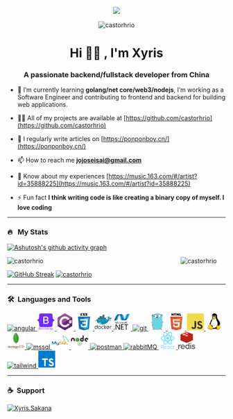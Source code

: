 <p align="center"><img src="https://media.giphy.com/media/v1.Y2lkPTc5MGI3NjExN2o5MXlwY3B2bG04Mm82eGVhYTNmbTBubnEzZzY4cnB6bThiZjhsbSZlcD12MV9pbnRlcm5hbF9naWZfYnlfaWQmY3Q9Zw/JqmupuTVZYaQX5s094/giphy.gif" width="500"/></p>

<p align="center"><img src="https://komarev.com/ghpvc/?username=castorhrio&label=visitors&color=0ea1b4&style=flat-square" alt="castorhrio" /></p>


<h1 align="center">Hi 🙋‍♂️ , I'm Xyris</h1>   
<h3 align="center">  A passionate backend/fullstack developer from China</h3>

<p align="center">
  
- 🌱 I’m currently learning **golang/net core/web3/nodejs**, I’m working as a Software Engineer and contributing to frontend and backend for building web applications.

- 👨‍💻 All of my projects are available at [https://github.com/castorhrio](https://github.com/castorhrio)

- 📝 I regularly write articles on [https://ponponboy.cn/](https://ponponboy.cn/)

- 📫 How to reach me **jojoseisai@gmail.com**

- 📄 Know about my experiences [https://music.163.com/#/artist?id=35888225](https://music.163.com/#/artist?id=35888225)

- ⚡ Fun fact **I think writing code is like creating a binary copy of myself. I love coding**
</p>

---

### 🔥 &nbsp; My Stats 
[![Ashutosh's github activity graph](https://github-readme-activity-graph.vercel.app/graph?username=castorhrio&bg_color=291e1e&color=8bfdf6&line=ffffff&point=82c2f2&area=true&hide_border=true)](https://github.com/ashutosh00710/github-readme-activity-graph)

<p><img align="left" src="https://github-readme-stats.vercel.app/api?username=castorhrio&show_icons=true&theme=synthwave&locale=en" alt="castorhrio" width="400"/></p>
<p><img src="https://github-readme-stats.vercel.app/api/top-langs?username=castorhrio&show_icons=true&theme=merko&locale=en&layout=compact" alt="castorhrio" /></p>

<p align="left">
  <a href="https://git.io/streak-stats"><img src="https://streak-stats.demolab.com?user=castorhrio&theme=highcontrast&locale=zh_Hans&date_format=%5BY.%5Dn.j&card_width=400" alt="GitHub Streak" /></a>
  <a href="https://github.com/ryo-ma/github-profile-trophy"><img src="https://github-profile-trophy.vercel.app/?username=castorhrio&column=4&row=2" alt="castorhrio" /></a>
</p>
<p align="right"></p>

---

### 🛠 &nbsp;Languages and Tools

<p align="left"> 
  <a href="https://angular.io" target="_blank" rel="noreferrer"> <img src="https://angular.io/assets/images/logos/angular/angular.svg" alt="angular" width="40" height="40"/> </a> 
  <a href="https://getbootstrap.com" target="_blank" rel="noreferrer"> <img src="https://raw.githubusercontent.com/devicons/devicon/master/icons/bootstrap/bootstrap-plain-wordmark.svg" alt="bootstrap" width="40" height="40"/> </a> 
  <a href="https://www.w3schools.com/cs/" target="_blank" rel="noreferrer"> <img src="https://raw.githubusercontent.com/devicons/devicon/master/icons/csharp/csharp-original.svg" alt="csharp" width="40" height="40"/> </a> 
  <a href="https://www.w3schools.com/css/" target="_blank" rel="noreferrer"> <img src="https://raw.githubusercontent.com/devicons/devicon/master/icons/css3/css3-original-wordmark.svg" alt="css3" width="40" height="40"/> </a> 
  <a href="https://www.docker.com/" target="_blank" rel="noreferrer"> <img src="https://raw.githubusercontent.com/devicons/devicon/master/icons/docker/docker-original-wordmark.svg" alt="docker" width="40" height="40"/> </a> 
  <a href="https://dotnet.microsoft.com/" target="_blank" rel="noreferrer"> <img src="https://raw.githubusercontent.com/devicons/devicon/master/icons/dot-net/dot-net-original-wordmark.svg" alt="dotnet" width="40" height="40"/> </a> 
  <a href="https://git-scm.com/" target="_blank" rel="noreferrer"> <img src="https://www.vectorlogo.zone/logos/git-scm/git-scm-icon.svg" alt="git" width="40" height="40"/> </a> 
  <a href="https://golang.org" target="_blank" rel="noreferrer"> <img src="https://raw.githubusercontent.com/devicons/devicon/master/icons/go/go-original.svg" alt="go" width="40" height="40"/> </a> 
  <a href="https://www.w3.org/html/" target="_blank" rel="noreferrer"> <img src="https://raw.githubusercontent.com/devicons/devicon/master/icons/html5/html5-original-wordmark.svg" alt="html5" width="40" height="40"/> </a> 
  <a href="https://developer.mozilla.org/en-US/docs/Web/JavaScript" target="_blank" rel="noreferrer"> <img src="https://raw.githubusercontent.com/devicons/devicon/master/icons/javascript/javascript-original.svg" alt="javascript" width="40" height="40"/> </a> 
  <a href="https://www.linux.org/" target="_blank" rel="noreferrer"> <img src="https://raw.githubusercontent.com/devicons/devicon/master/icons/linux/linux-original.svg" alt="linux" width="40" height="40"/> </a> 
  <a href="https://www.mongodb.com/" target="_blank" rel="noreferrer"> <img src="https://raw.githubusercontent.com/devicons/devicon/master/icons/mongodb/mongodb-original-wordmark.svg" alt="mongodb" width="40" height="40"/> </a> 
  <a href="https://www.microsoft.com/en-us/sql-server" target="_blank" rel="noreferrer"> <img src="https://www.svgrepo.com/show/303229/microsoft-sql-server-logo.svg" alt="mssql" width="40" height="40"/> </a> 
  <a href="https://www.mysql.com/" target="_blank" rel="noreferrer"> <img src="https://raw.githubusercontent.com/devicons/devicon/master/icons/mysql/mysql-original-wordmark.svg" alt="mysql" width="40" height="40"/> </a> 
  <a href="https://nodejs.org" target="_blank" rel="noreferrer"> <img src="https://raw.githubusercontent.com/devicons/devicon/master/icons/nodejs/nodejs-original-wordmark.svg" alt="nodejs" width="40" height="40"/> </a> 
  <a href="https://postman.com" target="_blank" rel="noreferrer"> <img src="https://www.vectorlogo.zone/logos/getpostman/getpostman-icon.svg" alt="postman" width="40" height="40"/> </a> 
  <a href="https://www.rabbitmq.com" target="_blank" rel="noreferrer"> <img src="https://www.vectorlogo.zone/logos/rabbitmq/rabbitmq-icon.svg" alt="rabbitMQ" width="40" height="40"/> </a> 
  <a href="https://reactjs.org/" target="_blank" rel="noreferrer"> <img src="https://raw.githubusercontent.com/devicons/devicon/master/icons/react/react-original-wordmark.svg" alt="react" width="40" height="40"/> </a> 
  <a href="https://redis.io" target="_blank" rel="noreferrer"> <img src="https://raw.githubusercontent.com/devicons/devicon/master/icons/redis/redis-original-wordmark.svg" alt="redis" width="40" height="40"/> </a> 
  <a href="https://tailwindcss.com/" target="_blank" rel="noreferrer"> <img src="https://www.vectorlogo.zone/logos/tailwindcss/tailwindcss-icon.svg" alt="tailwind" width="40" height="40"/> </a> 
  <a href="https://www.typescriptlang.org/" target="_blank" rel="noreferrer"> <img src="https://raw.githubusercontent.com/devicons/devicon/master/icons/typescript/typescript-original.svg" alt="typescript" width="40" height="40"/> </a> 
</p>

---

### ☕ &nbsp;Support
<p align="left">
<a href="https://www.buymeacoffee.com/Xyris.Sakana"> <img src="https://cdn.buymeacoffee.com/buttons/v2/default-yellow.png" height="45" width="200" alt="Xyris.Sakana" alt="Buy Me A Coffee"/></a>
</p>


